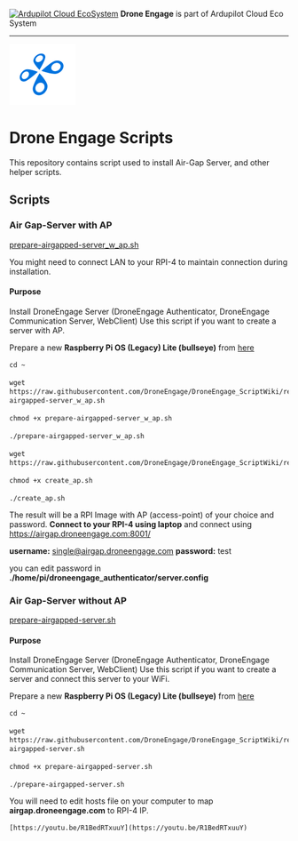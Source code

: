 
[![Ardupilot Cloud EcoSystem](https://cloud.ardupilot.org/_static/ardupilot_logo.png  "Ardupilot Cloud EcoSystem")](https://cloud.ardupilot.org  "Ardupilot Cloud EcoSystem") **Drone Engage** is part of Ardupilot Cloud Eco System

  

------------

  

![Drone Engage Communicator Module](https://raw.githubusercontent.com/DroneEngage/DroneEngage_ScriptWiki/main/resources/de_logo_title.png)

  

# Drone Engage Scripts

  This repository contains script used to install Air-Gap Server, and other helper scripts.
  
  

## Scripts

### Air Gap-Server with AP
[prepare-airgapped-server_w_ap.sh](https://github.com/DroneEngage/DroneEngage_ScriptWiki/blob/main/server_installation/prepare-airgapped-server_w_ap.sh)

You might need to connect LAN to your RPI-4 to maintain connection during installation.

#### Purpose
Install DroneEngage Server (DroneEngage Authenticator, DroneEngage Communication Server, WebClient)
Use this script if you want to  create a server with AP.

Prepare a new **Raspberry Pi OS (Legacy) Lite (bullseye)** from [here](https://downloads.raspberrypi.com/raspios_oldstable_lite_armhf/images/raspios_oldstable_lite_armhf-2024-10-28/2024-10-22-raspios-bullseye-armhf-lite.img.xz) 

    cd ~
    
    wget https://raw.githubusercontent.com/DroneEngage/DroneEngage_ScriptWiki/refs/heads/main/server_installation/prepare-airgapped-server_w_ap.sh
    
    chmod +x prepare-airgapped-server_w_ap.sh
    
    ./prepare-airgapped-server_w_ap.sh
    
    wget https://raw.githubusercontent.com/DroneEngage/DroneEngage_ScriptWiki/refs/heads/main/helper_scripts/create_ap.sh
    
    chmod +x create_ap.sh
    
    ./create_ap.sh
    
The result will be a RPI Image with AP (access-point) of your choice and password.
**Connect to your RPI-4 using laptop** and connect using https://airgap.droneengage.com:8001/

**username:** single@airgap.droneengage.com
**password:** test

you can edit password in **./home/pi/droneengage_authenticator/server.config**

     

### Air Gap-Server without AP

[prepare-airgapped-server.sh](https://github.com/DroneEngage/DroneEngage_ScriptWiki/blob/main/server_installation/prepare-airgapped-server.sh)

#### Purpose

Install DroneEngage Server (DroneEngage Authenticator, DroneEngage Communication Server, WebClient)
Use this script if you want to  create a server and connect this server to your WiFi.

Prepare a new **Raspberry Pi OS (Legacy) Lite (bullseye)** from [here](https://downloads.raspberrypi.com/raspios_oldstable_lite_armhf/images/raspios_oldstable_lite_armhf-2024-10-28/2024-10-22-raspios-bullseye-armhf-lite.img.xz) 

    cd ~
    
    wget https://raw.githubusercontent.com/DroneEngage/DroneEngage_ScriptWiki/refs/heads/main/server_installation/prepare-airgapped-server.sh
    
    chmod +x prepare-airgapped-server.sh
    
    ./prepare-airgapped-server.sh
    

You will need to edit hosts file on your computer to map **airgap.droneengage.com** to RPI-4 IP.

    [https://youtu.be/R1BedRTxuuY](https://youtu.be/R1BedRTxuuY)